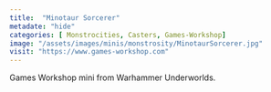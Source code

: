 ```yaml
---
title:  "Minotaur Sorcerer"
metadate: "hide"
categories: [ Monstrocities, Casters, Games-Workshop]
image: "/assets/images/minis/monstrosity/MinotaurSorcerer.jpg"
visit: "https://www.games-workshop.com"
---
```

Games Workshop mini from Warhammer Underworlds. 
